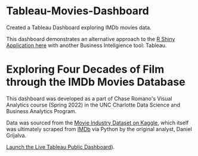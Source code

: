 # Tableau-Movies-Dashboard
Created a Tableau Dashboard exploring IMDb movies data.

This dashboard demonstrates an alternative approach to the [R Shiny Application here](https://github.com/akicklig/R-Shiny-Movies-App) with another Business Intellgience tool: Tableau.

# Exploring Four Decades of Film through the IMDb Movies Database

This dashboard was developed as a part of Chase Romano's Visual Analytics course (Spring 2022) in the UNC Charlotte Data Science and Business Analytics Program.

Data was sourced from the [Movie Industry Dataset on Kaggle](https://www.kaggle.com/datasets/danielgrijalvas/movies), which itself was ultimately scraped from [IMDb](https://www.imdb.com/) via Python by the original analyst, Daniel Grijalva.

[Launch the Live Tableau Public Dashboard](https://public.tableau.com/app/profile/adam.kicklighter/viz/FourDecadesofFilm_HowMoviesMeasureUp/FourDecadesofFilmHowMoviesMeasureUp#2)).
